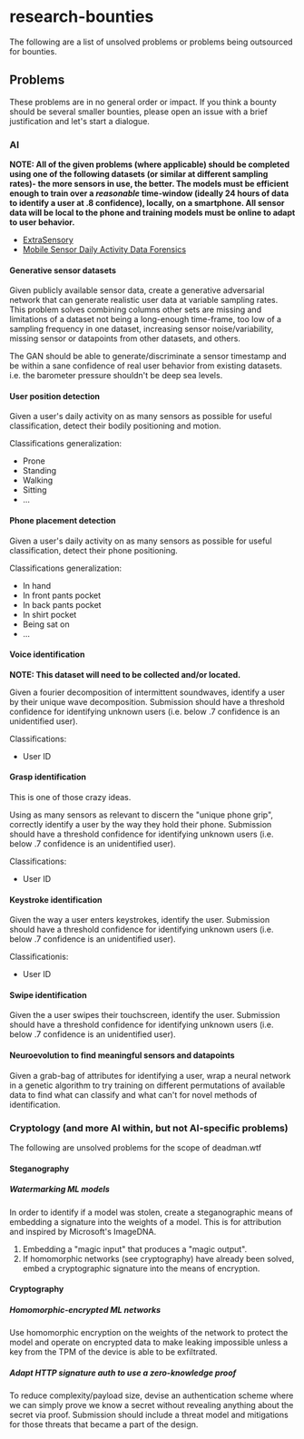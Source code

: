 # research-bounties

The following are a list of unsolved problems or problems being outsourced for
bounties.

## Problems

These problems are in no general order or impact. If you think a bounty should
be several smaller bounties, please open an issue with a brief justification
and let's start a dialogue.

### AI

**NOTE: All of the given problems (where applicable) should be completed using one of the following 
datasets (or similar at different sampling rates)- the more sensors in use, the better. The models
must be efficient enough to train over a *reasonable* time-window (ideally 24 hours of data to identify a user at .8 confidence), 
locally, on a smartphone. All sensor data will be local to the phone and training models must be online to adapt to user behavior.**

* [ExtraSensory](http://extrasensory.ucsd.edu/)
* [Mobile Sensor Daily Activity Data Forensics](https://ieee-dataport.org/documents/mobile-sensor-daily-activity-data-forensics)

#### Generative sensor datasets

Given publicly available sensor data, create a generative adversarial network that can generate realistic user data at 
variable sampling rates. This problem solves combining columns other sets are missing and limitations of a dataset not 
being a long-enough time-frame, too low of a sampling frequency in one dataset, increasing sensor noise/variability, 
missing sensor or datapoints from other datasets, and others.

The GAN should be able to generate/discriminate a sensor timestamp and be within a sane confidence of real user behavior
from existing datasets. i.e. the barometer pressure shouldn't be deep sea levels.

#### User position detection

Given a user's daily activity on as many sensors as possible for useful classification, detect their bodily positioning
and motion.

Classifications generalization:

- Prone
- Standing
- Walking
- Sitting
- ...

#### Phone placement detection

Given a user's daily activity on as many sensors as possible for useful classification, detect their phone positioning.

Classifications generalization:

- In hand
- In front pants pocket
- In back pants pocket
- In shirt pocket
- Being sat on
- ...

#### Voice identification

**NOTE: This dataset will need to be collected and/or located.**

Given a fourier decomposition of intermittent soundwaves, identify a user by their unique wave decomposition.
Submission should have a threshold confidence for identifying unknown users (i.e. below .7 confidence is an
unidentified user).

Classifications:

- User ID

#### Grasp identification

This is one of those crazy ideas.

Using as many sensors as relevant to discern the "unique phone grip", correctly identify a user by the way
they hold their phone. Submission should have a threshold confidence for identifying unknown users (i.e. 
below .7 confidence is an unidentified user).

Classifications:

- User ID

#### Keystroke identification

Given the way a user enters keystrokes, identify the user. Submission should have a threshold confidence for
identifying unknown users (i.e. below .7 confidence is an unidentified user).

Classificationis:

- User ID

#### Swipe identification

Given the a user swipes their touchscreen, identify the user. Submission should have a threshold confidence
for identifying unknown users (i.e. below .7 confidence is an unidentified user).

#### Neuroevolution to find meaningful sensors and datapoints

Given a grab-bag of attributes for identifying a user, wrap a neural network in a genetic algorithm to 
try training on different permutations of available data to find what can classify and what can't for 
novel methods of identification.

### Cryptology (and more AI within, but not AI-specific problems)

The following are unsolved problems for the scope of deadman.wtf

#### Steganography

##### Watermarking ML models

In order to identify if a model was stolen, create a steganographic means of embedding a signature
into the weights of a model. This is for attribution and inspired by Microsoft's ImageDNA. 

1. Embedding a "magic input" that produces a "magic output".
2. If homomorphic networks (see cryptography) have already been solved, embed a cryptographic signature
into the means of encryption.

#### Cryptography

##### Homomorphic-encrypted ML networks

Use homomorphic encryption on the weights of the network to protect the model and operate on encrypted 
data to make leaking impossible unless a key from the TPM of the device is able to be exfiltrated.

##### Adapt HTTP signature auth to use a zero-knowledge proof

To reduce complexity/payload size, devise an authentication scheme where we can simply prove we know 
a secret without revealing anything about the secret via proof. Submission should include a threat 
model and mitigations for those threats that became a part of the design.


